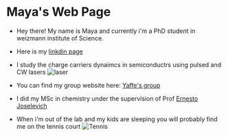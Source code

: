# Maya's Web Page

* Hey there!
  My name is Maya and currently i'm a PhD student in weizmann institute of Science.
* Here is my [linkdin page](https://www.linkedin.com/in/maya-levy-greenberg-851181227/)
* I study the charge carriers dynaimcs in semiconductrs using pulsed and CW lasers ![laser](https://media.istockphoto.com/id/1128670106/photo/laser-reflect-on-optic-table-un-quantum-laboratory-b.jpg?s=612x612&w=0&k=20&c=ICPNEddia-7oNHwRFSDezj9hytb5YdxrO7YlANweWhE=)
* You can find my group website here: [Yaffe's group](https://www.weizmann.ac.il/chembiophys/Yaffe/)

* I did my MSc in chemistry under the supervision of Prof [Ernesto Joselevich](https://www.weizmann.ac.il/materials/ernesto/home)
  
* When i'm out of the lab and my kids are sleeping you will probably find me on the tennis court 
![Tennis](https://images.unsplash.com/photo-1622163642998-1ea32b0bbc67?q=80&w=1000&auto=format&fit=crop&ixlib=rb-4.0.3&ixid=M3wxMjA3fDB8MHxzZWFyY2h8MjB8fHRlbm5pc3xlbnwwfHwwfHx8MA%3D%3D)

  
